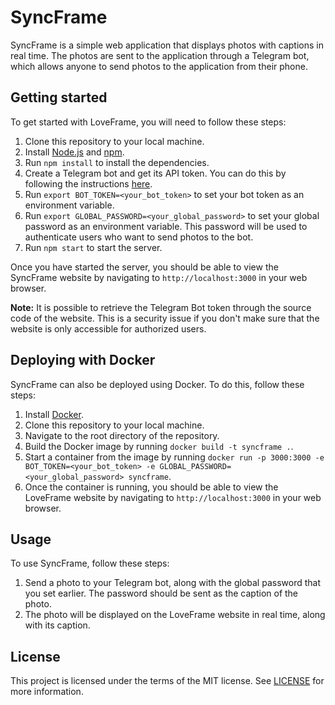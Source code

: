# SyncFrame

SyncFrame is a simple web application that displays photos with captions in real time. The photos are sent to the application through a Telegram bot, which allows anyone to send photos to the application from their phone.

## Getting started

To get started with LoveFrame, you will need to follow these steps:

1. Clone this repository to your local machine.
2. Install [Node.js](https://nodejs.org/en/) and [npm](https://www.npmjs.com/).
3. Run `npm install` to install the dependencies.
4. Create a Telegram bot and get its API token. You can do this by following the instructions [here](https://core.telegram.org/bots#6-botfather).
5. Run `export BOT_TOKEN=<your_bot_token>` to set your bot token as an environment variable.
6. Run `export GLOBAL_PASSWORD=<your_global_password>` to set your global password as an environment variable. This password will be used to authenticate users who want to send photos to the bot.
7. Run `npm start` to start the server.

Once you have started the server, you should be able to view the SyncFrame website by navigating to `http://localhost:3000` in your web browser.

**Note:** It is possible to retrieve the Telegram Bot token through the source code of the website. This is a security issue if you don't make sure that the website is only accessible for authorized users.


## Deploying with Docker

SyncFrame can also be deployed using Docker. To do this, follow these steps:

1. Install [Docker](https://www.docker.com/).
2. Clone this repository to your local machine.
3. Navigate to the root directory of the repository.
4. Build the Docker image by running `docker build -t syncframe .`.
5. Start a container from the image by running `docker run -p 3000:3000 -e BOT_TOKEN=<your_bot_token> -e GLOBAL_PASSWORD=<your_global_password> syncframe`.
6. Once the container is running, you should be able to view the LoveFrame website by navigating to `http://localhost:3000` in your web browser.

## Usage

To use SyncFrame, follow these steps:

1. Send a photo to your Telegram bot, along with the global password that you set earlier. The password should be sent as the caption of the photo.
2. The photo will be displayed on the LoveFrame website in real time, along with its caption.

## License

This project is licensed under the terms of the MIT license. See [LICENSE](LICENSE) for more information.
